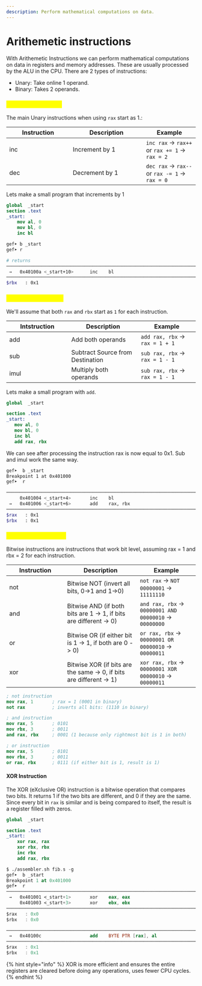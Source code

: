 ```yaml
---
description: Perform mathematical computations on data.
---
```


# Arithemetic instructions

With Arithemetic Instructions we can perform mathematical computations on data in registers and memory addresses. These are usually processed by the ALU in the CPU. There are 2 types of instructions:

* Unary: Take online 1 operand.
* Binary: Takes 2 operands.

### <mark style="color:yellow;">Unary instructions</mark>

The main Unary instructions when using `rax` start as 1.:

<table><thead><tr><th width="153">Instruction</th><th width="179">Description</th><th>Example</th></tr></thead><tbody><tr><td>inc</td><td>Increment by 1</td><td><code>inc rax</code> -> <code>rax++</code> or <code>rax += 1</code> -> <code>rax = 2</code></td></tr><tr><td>dec</td><td>Decrement by 1</td><td><code>dec rax</code> -> <code>rax--</code> or <code>rax -= 1</code> -> <code>rax = 0</code></td></tr></tbody></table>

Lets make a small program that increments by 1

```nasm
global  _start
section .text
_start:
    mov al, 0
    mov bl, 0
    inc bl        
```

```bash
gef➤ b _start
gef➤ r

# returns 
─────────────────────────────────────────────────────────────────────────────────── code:x86:64 ────
 →   0x40100a <_start+10>      inc    bl
───────────────────────────────────────────────────────────────────────────────────── registers ────
$rbx   : 0x1           
```

### <mark style="color:yellow;">Binary instructions</mark>

We'll assume that both `rax` and `rbx` start as `1` for each instruction.

<table><thead><tr><th width="149">Intstruction</th><th>Description</th><th>Example</th></tr></thead><tbody><tr><td>add</td><td>Add both operands</td><td><code>add rax, rbx</code> -> <code>rax = 1 + 1</code></td></tr><tr><td>sub</td><td>Subtract Source from Destination</td><td><code>sub rax, rbx</code> -> <code>rax = 1 - 1</code></td></tr><tr><td>imul</td><td>Multiply both operands</td><td><code>sub rax, rbx</code> -> <code>rax = 1 - 1</code></td></tr></tbody></table>

Lets make a small program with `add`.

```nasm
global  _start

section .text
_start:
   mov al, 0
   mov bl, 0
   inc bl
   add rax, rbx
```

We can see after processing the instruction rax is now equal to 0x1. Sub and imul work the same way.

```bash
gef➤  b _start
Breakpoint 1 at 0x401000
gef➤  r

─────────────────────────────────────────────────────────────────────────────────── code:x86:64 ────
     0x401004 <_start+4>       inc    bl
 →   0x401006 <_start+6>       add    rax, rbx
───────────────────────────────────────────────────────────────────────────────────── registers ────
$rax   : 0x1
$rbx   : 0x1
```

### <mark style="color:yellow;">Bitwise instructions</mark>

Bitwise instructions are instructions that work bit level, assuming rax = 1 and rbx = 2 for each instruction.

<table><thead><tr><th width="138">Instruction</th><th>Description</th><th>Example</th></tr></thead><tbody><tr><td>not</td><td>Bitwise NOT (invert all bits, 0->1 and 1->0)</td><td><code>not rax</code> -> <code>NOT 00000001</code> -> <code>11111110</code></td></tr><tr><td>and</td><td>Bitwise AND (if both bits are 1 -> 1, if bits are different -> 0)</td><td><code>and rax, rbx</code> -> <code>00000001 AND 00000010</code> -> <code>00000000</code></td></tr><tr><td>or</td><td>Bitwise OR (if either bit is 1 -> 1, if both are 0 -> 0)</td><td><code>or rax, rbx</code> -> <code>00000001 OR 00000010</code> -> <code>00000011</code></td></tr><tr><td>xor</td><td>Bitwise XOR (if bits are the same -> 0, if bits are different -> 1)</td><td><code>xor rax, rbx</code> -> <code>00000001 XOR 00000010</code> -> <code>00000011</code></td></tr></tbody></table>

```nasm
; not instruction
mov rax, 1       ; rax = 1 (0001 in binary)
not rax          ; inverts all bits: (1110 in binary)

; and instruction
mov rax, 5       ; 0101
mov rbx, 3       ; 0011
and rax, rbx     ; 0001 (1 because only rightmost bit is 1 in both)

; or instruction
mov rax, 5       ; 0101
mov rbx, 3       ; 0011
or rax, rbx      ; 0111 (if either bit is 1, result is 1)
```

#### XOR Instruction

The XOR (eXclusive OR) instruction is a bitwise operation that compares two bits. It returns 1 if the two bits are different, and 0 if they are the same. Since every bit in `rax` is similar and is being compared to itself, the result is a register filled with zeros.

```nasm
global  _start

section .text
_start:
    xor rax, rax
    xor rbx, rbx
    inc rbx
    add rax, rbx
```

```nasm
$ ./assembler.sh fib.s -g
gef➤  b _start
Breakpoint 1 at 0x401000
gef➤  r
─────────────────────────────────────────────────────────────────────────────────── code:x86:64 ────
 →   0x401001 <_start+1>       xor    eax, eax
     0x401003 <_start+3>       xor    ebx, ebx
───────────────────────────────────────────────────────────────────────────────────── registers ────
$rax   : 0x0
$rbx   : 0x0

─────────────────────────────────────────────────────────────────────────────────── code:x86:64 ────
 →   0x40100c                  add    BYTE PTR [rax], al
───────────────────────────────────────────────────────────────────────────────────── registers ────
$rax   : 0x1
$rbx   : 0x1
```

{% hint style="info" %}
XOR is more efficient and ensures the entire registers are cleared before doing any operations, uses fewer CPU cycles.
{% endhint %}
